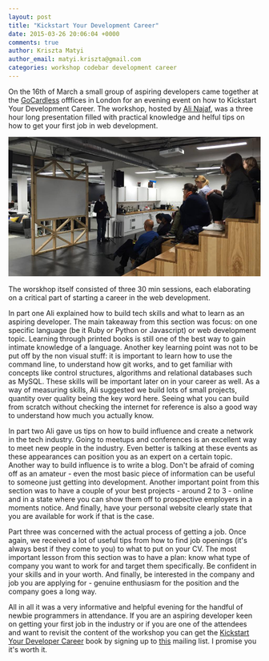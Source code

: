```yaml
---
layout: post
title: "Kickstart Your Development Career"
date: 2015-03-26 20:06:04 +0000
comments: true
author: Kriszta Matyi
author_email: matyi.kriszta@gmail.com
categories: workshop codebar development career
---
```


On the 16th of March a small group of aspiring developers came together at the [GoCardless](https://gocardless.com/) offfices in London for an evening event on how to Kickstart Your Development Career. The workshop, hosted by [Ali Najaf](https://twitter.com/alinajaf), was a three hour long presentation filled with practical knowledge and helful tips on how to get your first job in web development.

[![Kickstart your dev career](/images/kickstart-your-dev-career.jpg)]()

The worskhop itself consisted of three 30 min sessions, each elaborating on a critical part of starting a career in the web development.

In part one Ali explained how to build tech skills and what to learn as an aspiring developer. The main takeaway from this section was focus: on one specific language (be it Ruby or Python or Javascript) or web development topic. Learning through printed books is still one of the best way to gain intimate knowledge of a language. Another key learning point was not to be put off by the non visual stuff: it is important to learn how to use the command line, to understand how git works, and to get familiar with concepts like control structures, algorithms and relational databases such as MySQL. These skills will be important later on in your career as well. As a way of measuring skills, Ali suggested we build lots of small projects, quantity over quality being the key word here. Seeing what you can build from scratch without checking the internet for reference is also a good way to understand how much you actually know.

In part two Ali gave us tips on how to build influence and create a network in the tech industry. Going to meetups and conferences is an excellent way to meet new people in the industry. Even better is talking at these events as these appearances can position you as an expert on a certain topic. Another way to build influence is to write a blog. Don't be afraid of coming off as an amateur - even the most basic piece of information can be useful to someone just getting into development. Another important point from this section was to have a couple of your best projects - around 2 to 3 - online and in a state where you can show them off to prospective employers in a moments notice. And finally, have your personal website clearly state that you are available for work if that is the case.  

Part three was concerned with the actual process of getting a job. Once again, we received a lot of useful tips from how to find job openings (it's always best if they come to you) to what to put on your CV. The most important lesson from this section was to have a plan: know what type of company you want to work for and target them specifically. Be confident in your skills and in your worth. And finally, be interested in the company and job you are applying for - genuine enthusiasm for the position and the company goes a long way.

All in all it was a very informative and helpful evening for the handful of newbie programmers in attendance. If you are an aspiring developer keen on getting your first job in the industry or if you are one of the attendees and want to revisit the content of the workshop you can get the [Kickstart Your Developer Career](http://www.happybearsoftware.com/kickstart-your-developer-career) book by signing up to [this](http://www.happybearsoftware.com/kickstart-your-developer-career) mailing list. I promise you it's worth it. 


